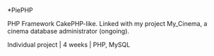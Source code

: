 *PiePHP

PHP Framework CakePHP-like. Linked with my project My_Cinema, a cinema database administrator (ongoing).

Individual project | 4 weeks | PHP, MySQL
